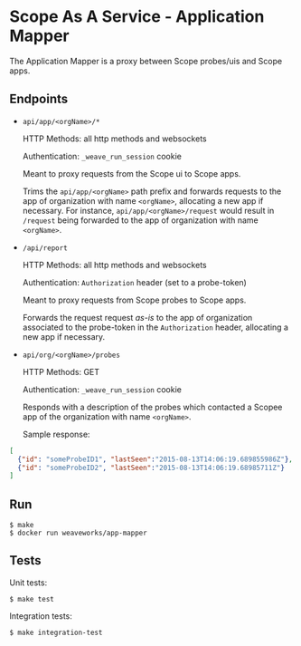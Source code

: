 # Scope As A Service - Application Mapper

The Application Mapper is a proxy between Scope probes/uis and Scope apps.

## Endpoints

* `api/app/<orgName>/*`

  HTTP Methods: all http methods and websockets

  Authentication: `_weave_run_session` cookie

  Meant to proxy requests from the Scope ui to Scope apps.

  Trims the `api/app/<orgName>` path prefix and forwards requests to the app of
  organization with name `<orgName>`, allocating a new app if necessary. For
  instance, `api/app/<orgName>/request` would result in `/request` being
  forwarded to the app of organization with name `<orgName>`.

* `/api/report`

  HTTP Methods: all http methods and websockets

  Authentication: `Authorization` header (set to a probe-token)

  Meant to proxy requests from Scope probes to Scope apps.

  Forwards the request request *as-is* to the app of organization associated to
  the probe-token in the `Authorization` header, allocating a new app if
  necessary.

* `api/org/<orgName>/probes`

  HTTP Methods: GET

  Authentication: `_weave_run_session` cookie

  Responds with a description of the probes which contacted a Scopee app of
  the organization with name `<orgName>`.

  Sample response:

```json
[
  {"id": "someProbeID1", "lastSeen":"2015-08-13T14:06:19.689855986Z"},
  {"id": "someProbeID2", "lastSeen":"2015-08-13T14:06:19.68985711Z"}
]
```

## Run

```
$ make
$ docker run weaveworks/app-mapper
```

## Tests

Unit tests:

```
$ make test
```

Integration tests:

```
$ make integration-test
```
